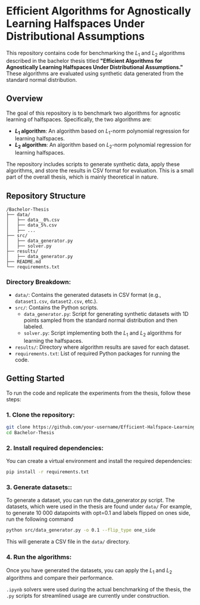 # Efficient Algorithms for Agnostically Learning Halfspaces Under Distributional Assumptions

This repository contains code for benchmarking the $L_1$ and $L_2$ algorithms described in the bachelor thesis titled **"Efficient Algorithms for Agnostically Learning Halfspaces Under Distributional Assumptions."** These algorithms are evaluated using synthetic data generated from the standard normal distribution.

## Overview

The goal of this repository is to benchmark two algorithms for agnostic learning of halfspaces. Specifically, the two algorithms are:

- **$L_1$ algorithm**: An algorithm based on $L_1$-norm polynomial regression for learning halfspaces.
- **$L_2$ algorithm**: An algorithm based on $L_2$-norm polynomial regression for learning halfspaces.

The repository includes scripts to generate synthetic data, apply these algorithms, and store the results in CSV format for evaluation. This is a small part of the overall thesis, which is mainly theoretical in nature.

## Repository Structure

```
/Bachelor-Thesis
├── data/
│   ├── data__0%.csv
│   ├── data_5%.csv
│   ├── ...
├── src/
│   ├── data_generator.py
│   ├── solver.py
├── results/
│   ├── data_generator.py
├── README.md
└── requirements.txt
```

### Directory Breakdown:

- `data/`: Contains the generated datasets in CSV format (e.g., `dataset1.csv`, `dataset2.csv`, etc.).
- `src/`: Contains the Python scripts.
  - `data_generator.py`: Script for generating synthetic datasets with 1D points sampled from the standard normal distribution and then labeled.
  - `solver.py`: Script implementing both the $L_1$ and $L_2$ algorithms for learning the halfspaces.
- `results/`: Directory where algorithm results are saved for each dataset. 
- `requirements.txt`: List of required Python packages for running the code.

## Getting Started

To run the code and replicate the experiments from the thesis, follow these steps:

### 1. Clone the repository:

```bash
git clone https://github.com/your-username/Efficient-Halfspace-Learning.git
cd Bachelor-Thesis
```

### 2. Install required dependencies:

You can create a virtual environment and install the required dependencies:

```bash
pip install -r requirements.txt
```

### 3. Generate datasets::

To generate a dataset, you can run the data_generator.py script. 
The datasets, which were used in the thesis are found under `data/`
For example, to generate 10 000 datapoints with opt=0.1 and labels flipped on ones side, run the following command

```bash
python src/data_generator.py -o 0.1 --flip_type one_side 
```
This will generate a CSV file in the `data/` directory.

### 4. Run the algorithms:

Once you have generated the datasets, you can apply the $L_1$ and $L_2$ algorithms and compare their performance.

`.ipynb` solvers were used during the actual benchmarking of the thesis, the `.py` scripts for streamlined usage are currently under construction.
